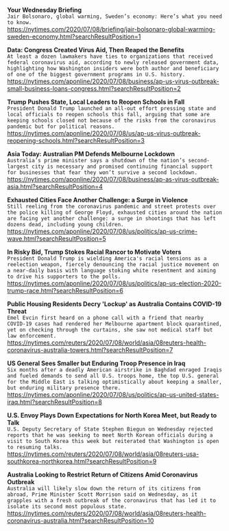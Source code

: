 **Your Wednesday Briefing**\
`Jair Bolsonaro, global warming, Sweden’s economy: Here’s what you need to know.`\
https://nytimes.com/2020/07/08/briefing/jair-bolsonaro-global-warming-sweden-economy.html?searchResultPosition=1

**Data: Congress Created Virus Aid, Then Reaped the Benefits**\
`At least a dozen lawmakers have ties to organizations that received federal coronavirus aid, according to newly released government data, highlighting how Washington insiders were both author and beneficiary of one of the biggest government programs in U.S. history.`\
https://nytimes.com/aponline/2020/07/08/business/ap-us-virus-outbreak-small-business-loans-congress.html?searchResultPosition=2

**Trump Pushes State, Local Leaders to Reopen Schools in Fall**\
`President Donald Trump launched an all-out effort pressing state and local officials to reopen schools this fall, arguing that some are keeping schools closed not because of the risks from the coronavirus pandemic but for political reasons.`\
https://nytimes.com/aponline/2020/07/08/us/ap-us-virus-outbreak-reopening-schools.html?searchResultPosition=3

**Asia Today: Australian PM Defends Melbourne Lockdown**\
`Australia’s prime minister says a shutdown of the nation’s second-largest city is necessary and promised continuing financial support for businesses that fear they won’t survive a second lockdown.`\
https://nytimes.com/aponline/2020/07/08/business/ap-as-virus-outbreak-asia.html?searchResultPosition=4

**Exhausted Cities Face Another Challenge: a Surge in Violence**\
`Still reeling from the coronavirus pandemic and street protests over the police killing of George Floyd, exhausted cities around the nation are facing yet another challenge: a surge in shootings that has left dozens dead, including young children.`\
https://nytimes.com/aponline/2020/07/08/us/politics/ap-us-crime-wave.html?searchResultPosition=5

**In Risky Bid, Trump Stokes Racial Rancor to Motivate Voters**\
`President Donald Trump is wielding America's racial tensions as a reelection weapon, fiercely denouncing the racial justice movement on a near-daily basis with language stoking white resentment and aiming to drive his supporters to the polls.`\
https://nytimes.com/aponline/2020/07/08/us/politics/ap-us-election-2020-trump-race.html?searchResultPosition=6

**Public Housing Residents Decry 'Lockup' as Australia Contains COVID-19 Threat**\
`Emel Evcin first heard on a phone call with a friend that nearby COVID-19 cases had rendered her Melbourne apartment block quarantined, yet on checking through the curtains, she saw not medical staff but law enforcement.`\
https://nytimes.com/reuters/2020/07/08/world/asia/08reuters-health-coronavirus-australia-towers.html?searchResultPosition=7

**US General Sees Smaller but Enduring Troop Presence in Iraq**\
`Six months after a deadly American airstrike in Baghdad enraged Iraqis and fueled demands to send all U.S. troops home, the top U.S. general for the Middle East is talking optimistically about keeping a smaller, but enduring military presence there.`\
https://nytimes.com/aponline/2020/07/08/us/politics/ap-us-united-states-iraq.html?searchResultPosition=8

**U.S. Envoy Plays Down Expectations for North Korea Meet, but Ready to Talk**\
`U.S. Deputy Secretary of State Stephen Biegun on Wednesday rejected reports that he was seeking to meet North Korean officials during a visit to South Korea this week but reiterated that Washington is open to resuming talks.`\
https://nytimes.com/reuters/2020/07/08/world/asia/08reuters-usa-southkorea-northkorea.html?searchResultPosition=9

**Australia Looking to Restrict Return of Citizens Amid Coronavirus Outbreak**\
`Australia will likely slow down the return of its citizens from abroad, Prime Minister Scott Morrison said on Wednesday, as it grapples with a fresh outbreak of the coronavirus that has led it to isolate its second most populous state.`\
https://nytimes.com/reuters/2020/07/08/world/asia/08reuters-health-coronavirus-australia.html?searchResultPosition=10

